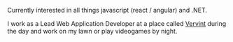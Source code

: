 Currently interested in all things javascript (react / angular) and .NET.

I work as a Lead Web Application Developer at a place called [Vervint](https://vervint.com) during the day and work on my lawn or play videogames by night.
